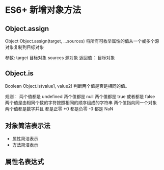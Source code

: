 # ES6+ 新增对象方法

## Object.assign
Object Object.assign(target, ...sources) 将所有可枚举属性的值从一个或多个源对象复制到目标对象

参数:
    target
        目标对象
    sources
        源对象
返回值：
    目标对象

## Object.is
Boolean Object.is(value1, value2) 判断两个值是否是相同的值。 

规则：
    两个值都是 undefined
    两个值都是 null
    两个值都是 true 或者都是 false
    两个值是由相同个数的字符按照相同的顺序组成的字符串
    两个值指向同一个对象
    两个值都是数字并且
        都是正零 +0
        都是负零 -0
        都是 NaN

## 对象简洁表示法
- 属性简洁表示
- 方法简洁表示

## 属性名表达式